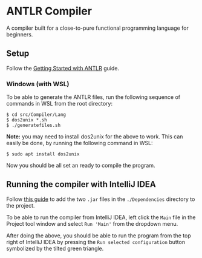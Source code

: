 # ANTLR Compiler
A compiler built for a close-to-pure functional programming language for beginners.
## Setup
Follow the [Getting Started with ANTLR](https://github.com/antlr/antlr4/blob/master/doc/getting-started.md) guide.
### Windows (with WSL)
To be able to generate the ANTLR files, run the following sequence of commands in WSL from the root directory:
```
$ cd src/Compiler/Lang
$ dos2unix *.sh
$ ./generatefiles.sh
```
**Note:** you may need to install dos2unix for the above to work. This can easily be done, by running the following command in WSL:
```
$ sudo apt install dos2unix 
```
Now you should be all set an ready to compile the program.

## Running the compiler with IntelliJ IDEA
Follow [this guide](https://stackoverflow.com/a/1051705/12545726) to add the two `.jar` files in the `./Dependencies` directory to the project.

To be able to run the compiler from IntelliJ IDEA, left click the `Main` file in the Project tool window and select `Run 'Main'` from the dropdown menu. 

After doing the above, you should be able to run the program from the top right of IntelliJ IDEA by pressing the `Run selected configuration` button symbolized by the tilted green triangle.